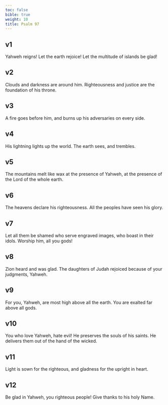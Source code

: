```yaml
---
toc: false
bible: true
weight: 10
title: Psalm 97
---
```




## v1 
Yahweh reigns! Let the earth rejoice! Let the multitude of islands be glad! 

## v2 
Clouds and darkness are around him. Righteousness and justice are the foundation of his throne. 

## v3 
A fire goes before him, and burns up his adversaries on every side. 

## v4 
His lightning lights up the world. The earth sees, and trembles. 

## v5 
The mountains melt like wax at the presence of Yahweh, at the presence of the Lord of the whole earth. 

## v6 
The heavens declare his righteousness. All the peoples have seen his glory. 

## v7 
Let all them be shamed who serve engraved images, who boast in their idols. Worship him, all you gods! 

## v8 
Zion heard and was glad. The daughters of Judah rejoiced because of your judgments, Yahweh. 

## v9 
For you, Yahweh, are most high above all the earth. You are exalted far above all gods. 

## v10 
You who love Yahweh, hate evil! He preserves the souls of his saints. He delivers them out of the hand of the wicked. 

## v11 
Light is sown for the righteous, and gladness for the upright in heart. 

## v12 
Be glad in Yahweh, you righteous people! Give thanks to his holy Name.
